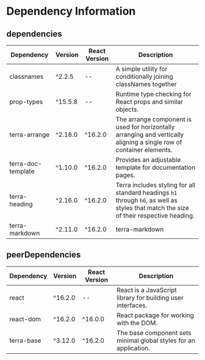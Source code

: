 # Dependency Information

## dependencies
| Dependency | Version | React Version | Description |
|-|-|-|-|
| classnames | ^2.2.5 | -- | A simple utility for conditionally joining classNames together |
| prop-types | ^15.5.8 | -- | Runtime type checking for React props and similar objects. |
| terra-arrange | ^2.18.0 | ^16.2.0 | The arrange component is used for horizontally arranging and vertically aligning a single row of container elements. |
| terra-doc-template | ^1.10.0 | ^16.2.0 | Provides an adjustable template for documentation pages. |
| terra-heading | ^2.16.0 | ^16.2.0 | Terra includes styling for all standard headings `h1` through `h6`, as well as styles that match the size of their respective heading. |
| terra-markdown | ^2.11.0 | ^16.2.0 | terra-markdown |

## peerDependencies
| Dependency | Version | React Version | Description |
|-|-|-|-|
| react | ^16.2.0 | -- | React is a JavaScript library for building user interfaces. |
| react-dom | ^16.2.0 | ^16.0.0 | React package for working with the DOM. |
| terra-base | ^3.12.0 | ^16.2.0 | The base component sets minimal global styles for an application. |

